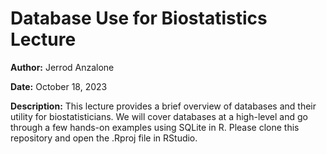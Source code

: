 # Database Use for Biostatistics Lecture

**Author:** Jerrod Anzalone

**Date:** October 18, 2023

**Description:** This lecture provides a brief overview of databases and their utility for biostatisticians. We will cover databases at a high-level and go through a few hands-on examples using SQLite in R. Please clone this repository and open the .Rproj file in RStudio. 
